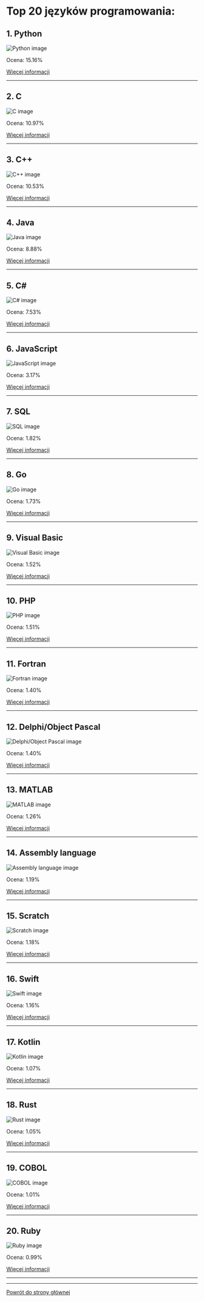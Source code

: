 # Top 20 języków programowania: 

## 1. Python 

 ![Python image](https://www.tiobe.com/wp-content/themes/tiobe/tiobe-index/images/Python.png) 

Ocena: 15.16%

 [Więcej informacji](sites/Python.md)

---

## 2. C 

 ![C image](https://www.tiobe.com/wp-content/themes/tiobe/tiobe-index/images/C.png) 

Ocena: 10.97%

 [Więcej informacji](sites/C.md)

---

## 3. C++ 

 ![C++ image](https://www.tiobe.com/wp-content/themes/tiobe/tiobe-index/images/C__.png) 

Ocena: 10.53%

 [Więcej informacji](sites/C++.md)

---

## 4. Java 

 ![Java image](https://www.tiobe.com/wp-content/themes/tiobe/tiobe-index/images/Java.png) 

Ocena: 8.88%

 [Więcej informacji](sites/Java.md)

---

## 5. C# 

 ![C# image](https://www.tiobe.com/wp-content/themes/tiobe/tiobe-index/images/C_.png) 

Ocena: 7.53%

 [Więcej informacji](sites/C#.md)

---

## 6. JavaScript 

 ![JavaScript image](https://www.tiobe.com/wp-content/themes/tiobe/tiobe-index/images/JavaScript.png) 

Ocena: 3.17%

 [Więcej informacji](sites/JavaScript.md)

---

## 7. SQL 

 ![SQL image](https://www.tiobe.com/wp-content/themes/tiobe/tiobe-index/images/SQL.png) 

Ocena: 1.82%

 [Więcej informacji](sites/SQL.md)

---

## 8. Go 

 ![Go image](https://www.tiobe.com/wp-content/themes/tiobe/tiobe-index/images/Go.png) 

Ocena: 1.73%

 [Więcej informacji](sites/Go.md)

---

## 9. Visual Basic 

 ![Visual Basic image](https://www.tiobe.com/wp-content/themes/tiobe/tiobe-index/images/Visual_Basic.png) 

Ocena: 1.52%

 [Więcej informacji](sites/Visual_Basic.md)

---

## 10. PHP 

 ![PHP image](https://www.tiobe.com/wp-content/themes/tiobe/tiobe-index/images/PHP.png) 

Ocena: 1.51%

 [Więcej informacji](sites/PHP.md)

---

## 11. Fortran 

 ![Fortran image](https://www.tiobe.com/wp-content/themes/tiobe/tiobe-index/images/Fortran.png) 

Ocena: 1.40%

 [Więcej informacji](sites/Fortran.md)

---

## 12. Delphi/Object Pascal 

 ![Delphi/Object Pascal image](https://www.tiobe.com/wp-content/themes/tiobe/tiobe-index/images/Delphi_Object_Pascal.png) 

Ocena: 1.40%

 [Więcej informacji](sites/Object_Pascal.md)

---

## 13. MATLAB 

 ![MATLAB image](https://www.tiobe.com/wp-content/themes/tiobe/tiobe-index/images/MATLAB.png) 

Ocena: 1.26%

 [Więcej informacji](sites/MATLAB.md)

---

## 14. Assembly language 

 ![Assembly language image](https://www.tiobe.com/wp-content/themes/tiobe/tiobe-index/images/Assembly_language.png) 

Ocena: 1.19%

 [Więcej informacji](sites/Assembly_language.md)

---

## 15. Scratch 

 ![Scratch image](https://www.tiobe.com/wp-content/themes/tiobe/tiobe-index/images/Scratch.png) 

Ocena: 1.18%

 [Więcej informacji](sites/Scratch.md)

---

## 16. Swift 

 ![Swift image](https://www.tiobe.com/wp-content/themes/tiobe/tiobe-index/images/Swift.png) 

Ocena: 1.16%

 [Więcej informacji](sites/Swift.md)

---

## 17. Kotlin 

 ![Kotlin image](https://www.tiobe.com/wp-content/themes/tiobe/tiobe-index/images/Kotlin.png) 

Ocena: 1.07%

 [Więcej informacji](sites/Kotlin.md)

---

## 18. Rust 

 ![Rust image](https://www.tiobe.com/wp-content/themes/tiobe/tiobe-index/images/Rust.png) 

Ocena: 1.05%

 [Więcej informacji](sites/Rust.md)

---

## 19. COBOL 

 ![COBOL image](https://www.tiobe.com/wp-content/themes/tiobe/tiobe-index/images/COBOL.png) 

Ocena: 1.01%

 [Więcej informacji](sites/COBOL.md)

---

## 20. Ruby 

 ![Ruby image](https://www.tiobe.com/wp-content/themes/tiobe/tiobe-index/images/Ruby.png) 

Ocena: 0.99%

 [Więcej informacji](sites/Ruby.md)

---



---

 [Powrót do strony głównej](index.md)